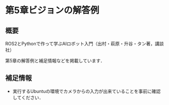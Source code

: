 # 第5章ビジョンの解答例

## 概要

ROS2とPythonで作って学ぶAIロボット入門（出村・萩原・升谷・タン著，講談社）

第5章の解答例と補足情報などを掲載しています．

## 補足情報

- 実行するUbuntuの環境でカメラからの入力が出来ていることを事前に確認してください．
